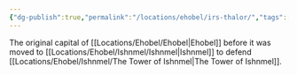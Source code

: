 ```yaml
---
{"dg-publish":true,"permalink":"/locations/ehobel/irs-thalor/","tags":["Location","Unexplored"],"updated":"2025-01-14T21:03:47.364+00:00"}
---
```


The original capital of [[Locations/Ehobel/Ehobel\|Ehobel]] before it was moved to [[Locations/Ehobel/Ishnmel/Ishnmel\|Ishnmel]] to defend [[Locations/Ehobel/Ishnmel/The Tower of Ishnmel\|The Tower of Ishnmel]].